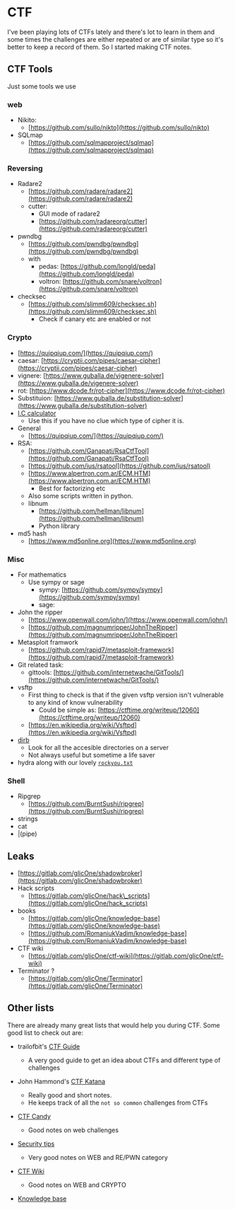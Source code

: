# CTF

I've been playing lots of CTFs lately and there's lot to learn in them and some times the challenges are either repeated or are of similar type so it's better to keep a record of them. So I started making CTF notes.

## CTF Tools

Just some tools we use

### web

* Nikito:
  * [https://github.com/sullo/nikto](https://github.com/sullo/nikto)
* SQLmap
  * [https://github.com/sqlmapproject/sqlmap](https://github.com/sqlmapproject/sqlmap)

### Reversing

* Radare2
  * [https://github.com/radare/radare2](https://github.com/radare/radare2)
  * cutter:
    * GUI mode of radare2
    * [https://github.com/radareorg/cutter](https://github.com/radareorg/cutter)
* pwndbg
  * [https://github.com/pwndbg/pwndbg](https://github.com/pwndbg/pwndbg)
  * with
    * pedas: [https://github.com/longld/peda](https://github.com/longld/peda)
    * voltron: [https://github.com/snare/voltron](https://github.com/snare/voltron)
* checksec
  * [https://github.com/slimm609/checksec.sh](https://github.com/slimm609/checksec.sh)
    * Check if canary etc are enabled or not

### Crypto

* [https://quipqiup.com/](https://quipqiup.com/)
* caesar: [https://cryptii.com/pipes/caesar-cipher](https://cryptii.com/pipes/caesar-cipher)
* vignere: [https://www.guballa.de/vigenere-solver](https://www.guballa.de/vigenere-solver)
* rot: [https://www.dcode.fr/rot-cipher](https://www.dcode.fr/rot-cipher)
* Substituion: [https://www.guballa.de/substitution-solver](https://www.guballa.de/substitution-solver)
* [I.C calculator](http://practicalcryptography.com/cryptanalysis/text-characterisation/index-coincidence/)
  * Use this if you have no clue which type of cipher it is.
* General
  * [https://quipqiup.com/](https://quipqiup.com/)
* RSA:
  * [https://github.com/Ganapati/RsaCtfTool](https://github.com/Ganapati/RsaCtfTool)
  * [https://github.com/ius/rsatool](https://github.com/ius/rsatool)
  * [https://www.alpertron.com.ar/ECM.HTM](https://www.alpertron.com.ar/ECM.HTM)
    * Best for factorizing etc
  * Also some scripts written in python.
  * libnum
    * [https://github.com/hellman/libnum](https://github.com/hellman/libnum)
    * Python library
* md5 hash
  * [https://www.md5online.org](https://www.md5online.org)


### Misc

* For mathematics
  * Use sympy or sage
    * sympy: [https://github.com/sympy/sympy](https://github.com/sympy/sympy)
    * sage:
* John the ripper
  * [https://www.openwall.com/john/](https://www.openwall.com/john/)
  * [https://github.com/magnumripper/JohnTheRipper](https://github.com/magnumripper/JohnTheRipper)
* Metasploit framwork
  * [https://github.com/rapid7/metasploit-framework](https://github.com/rapid7/metasploit-framework)
* Git related task:
  * gittools: [https://github.com/internetwache/GitTools/](https://github.com/internetwache/GitTools/)
* vsftp
  * First thing to check is that if the given vsftp version isn't vulnerable to any kind of know vulnerability
    * Could be simple as: [https://ctftime.org/writeup/12060](https://ctftime.org/writeup/12060)
  * [https://en.wikipedia.org/wiki/Vsftpd](https://en.wikipedia.org/wiki/Vsftpd)
* [dirb](https://tools.kali.org/web-applications/dirb)
  * Look for all the accesible directories on a server
  * Not always useful but sometime a life saver
* hydra along with our lovely [`rockyou.txt`](https://www.google.com/url?sa=t&rct=j&q=&esrc=s&source=web&cd=1&ved=2ahUKEwjF_6fRjIvfAhUJtI8KHeGqCGkQFjAAegQIBxAB&url=https%3A%2F%2Fgithub.com%2Fbrannondorsey%2Fnaive-hashcat%2Freleases%2Fdownload%2Fdata%2Frockyou.txt&usg=AOvVaw3snAERl1mU6Ccr4WFEazBd)

### Shell

* Ripgrep
  * [https://github.com/BurntSushi/ripgrep](https://github.com/BurntSushi/ripgrep)
* strings
* cat
* \|\(pipe\)

## Leaks

* [https://gitlab.com/glicOne/shadowbroker](https://gitlab.com/glicOne/shadowbroker)
* Hack scripts
  * [https://gitlab.com/glicOne/hack\_scripts](https://gitlab.com/glicOne/hack_scripts)
* books
  * [https://gitlab.com/glicOne/knowledge-base](https://gitlab.com/glicOne/knowledge-base)
  * [https://github.com/RomaniukVadim/knowledge-base](https://github.com/RomaniukVadim/knowledge-base)
* CTF wiki
  * [https://gitlab.com/glicOne/ctf-wiki](https://gitlab.com/glicOne/ctf-wiki)
* Terminator ?
  * [https://gitlab.com/glicOne/Terminator](https://gitlab.com/glicOne/Terminator)


## Other lists

There are already many great lists that would help you during CTF. Some good list to check out are:

* trailofbit's [CTF Guide](https://trailofbits.github.io/ctf/)
    - A very good guide to get an idea about CTFs and different type of challenges

* John Hammond's [CTF Katana](https://github.com/JohnHammond/ctf-katana)
    - Really good and short notes.
    - He keeps track of all the `not so common` challenges from CTFs

* [CTF Candy](https://github.com/flawwan/CTF-Candy)
    - Good notes on web challenges

* [Security tips](https://github.com/Anonyme1396/security-tips)
    - Very good notes on WEB and RE/PWN category

* [CTF Wiki](https://gitlab.com/glicOne/ctf-wiki)
    - Good notes on WEB and CRYPTO

* [Knowledge base](https://gitlab.com/glicOne/knowledge-base)
